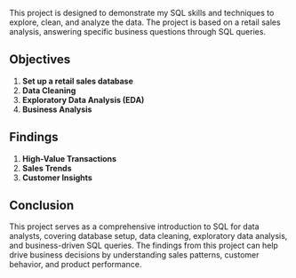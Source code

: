 This project is designed to demonstrate my SQL skills and techniques to explore, clean, and analyze the data. The project is based on a retail sales analysis, answering specific business questions through SQL queries. 

## Objectives

1. **Set up a retail sales database**
2. **Data Cleaning**
3. **Exploratory Data Analysis (EDA)**
4. **Business Analysis**

## Findings

1. **High-Value Transactions**
2. **Sales Trends**
3. **Customer Insights**

   
## Conclusion

This project serves as a comprehensive introduction to SQL for data analysts, covering database setup, data cleaning, exploratory data analysis, and business-driven SQL queries. The findings from this project can help drive business decisions by understanding sales patterns, customer behavior, and product performance.

